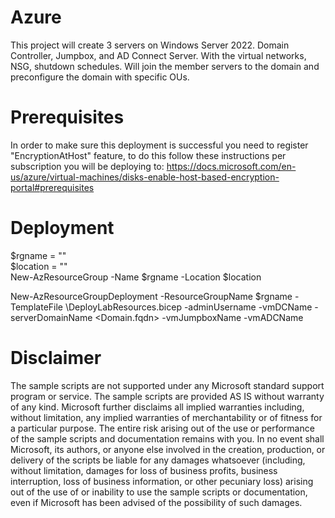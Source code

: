 # Azure
This project will create 3 servers on Windows Server 2022.  Domain Controller, Jumpbox, and AD Connect Server.  With the virtual networks, NSG, shutdown schedules.  Will join the member servers to the domain and preconfigure the domain with specific OUs.

# Prerequisites
In order to make sure this deployment is successful you need to register "EncryptionAtHost" feature, to do this follow these instructions per subscription you will be deploying to: https://docs.microsoft.com/en-us/azure/virtual-machines/disks-enable-host-based-encryption-portal#prerequisites

# Deployment
$rgname = "<rg-name>" <br/>
$location = "<azure region name>"<br/>
New-AzResourceGroup -Name $rgname -Location $location

New-AzResourceGroupDeployment -ResourceGroupName $rgname -TemplateFile <path-to-template>\DeployLabResources.bicep -adminUsername <username> -vmDCName <DCName> -serverDomainName <Domain.fqdn> -vmJumpboxName <JumpboxName> -vmADCName <ADConnectServerName>

# Disclaimer
The sample scripts are not supported under any Microsoft standard support program or service. The sample scripts are provided AS IS without warranty of any kind. Microsoft further disclaims all implied warranties including, without limitation, any implied warranties of merchantability or of fitness for a particular purpose. The entire risk arising out of the use or performance of the sample scripts and documentation remains with you. In no event shall Microsoft, its authors, or anyone else involved in the creation, production, or delivery of the scripts be liable for any damages whatsoever (including, without limitation, damages for loss of business profits, business interruption, loss of business information, or other pecuniary loss) arising out of the use of or inability to use the sample scripts or documentation, even if Microsoft has been advised of the possibility of such damages.